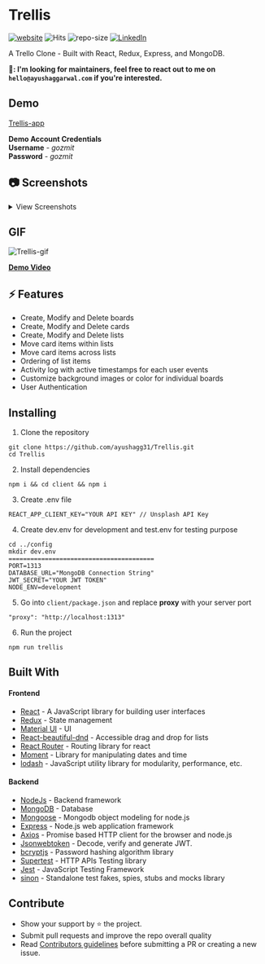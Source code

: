 # Trellis
[![website](https://img.shields.io/badge/website-up-%2338B2AC)](https://trellis-app.herokuapp.com/)
![Hits](https://hitcounter.pythonanywhere.com/count/tag.svg?url=https%3A%2F%2Fgithub.com%2Fayushagg31%2FTrellis)
![repo-size](https://img.shields.io/github/repo-size/ayushagg31/Trellis)
[![LinkedIn](https://img.shields.io/badge/linkedin-connect-blue)](https://www.linkedin.com/in/ayush-aggarwal-b13a92120/)


A Trello Clone - Built with React, Redux, Express, and MongoDB. 

**📢: I'm looking for maintainers, feel free to react out to me on `hello@ayushaggarwal.com` if you're interested.**

## Demo
[Trellis-app](https://trellis-app.herokuapp.com/)  

**Demo Account Credentials** <br/>
**Username** - *gozmit* <br/>
**Password** - *gozmit*

## 📷 Screenshots
<details>
<summary>View Screenshots</summary>
 
**Login**
![Login](../master/images/Trellis-Login.png)
**Register**
![Register](../master/images/Trellis-Register.png)
**Home**
![Home](../master/images/Trellis-board1.png)
**Create Board**
![Create Board](../master/images/Trellis-board2.png)
**Trellis**
![Trellis Board](../master/images/Trellis.png)
 
</details>

 ## GIF
![Trellis-gif](../master/images/Trellis.gif)

[**Demo Video**](https://drive.google.com/file/d/1eP41BKh8LLL7ScSnhGlSd3FJRKXazva3/view)


## ⚡ Features
- Create, Modify and Delete boards
- Create, Modify and Delete cards
- Create, Modify and Delete lists
- Move card items within lists
- Move card items across lists
- Ordering of list items
- Activity log with active timestamps for each user events
- Customize background images or color for individual boards
- User Authentication

## Installing
1. Clone the repository
```
git clone https://github.com/ayushagg31/Trellis.git
cd Trellis
```
2. Install dependencies
```
npm i && cd client && npm i
```
3. Create .env file 
```
REACT_APP_CLIENT_KEY="YOUR API KEY" // Unsplash API Key
```
4. Create dev.env for development and test.env for testing purpose  
```
cd ../config
mkdir dev.env 
========================================
PORT=1313
DATABASE_URL="MongoDB Connection String"
JWT_SECRET="YOUR JWT TOKEN"
NODE_ENV=development
```
5. Go into ```client/package.json``` and replace **proxy** with your server port 
```
"proxy": "http://localhost:1313"
```
6. Run the project
```
npm run trellis
```


## Built With
#### Frontend 
- [React](https://reactjs.org/) -  A JavaScript library for building user interfaces
- [Redux](https://redux.js.org/) - State management
- [Material UI](https://material-ui.com/) - UI
- [React-beautiful-dnd](https://github.com/atlassian/react-beautiful-dnd) - Accessible drag and drop for lists
- [React Router](https://reactrouter.com/) - Routing library for react
- [Moment](https://momentjs.com/) - Library for manipulating dates and time 
- [lodash](https://lodash.com/) - JavaScript utility library for modularity, performance, etc.
#### Backend 
- [NodeJs](https://nodejs.org/en/) - Backend framework
- [MongoDB](https://www.mongodb.com/) - Database
- [Mongoose](https://mongoosejs.com/) - Mongodb object modeling for node.js
- [Express](https://expressjs.com/) -  Node.js web application framework
- [Axios](https://github.com/axios/axios) - Promise based HTTP client for the browser and node.js
- [Jsonwebtoken](https://jwt.io/) - Decode, verify and generate JWT.
- [bcryptjs](https://www.npmjs.com/package/bcryptjs) - Password hashing algorithm library
- [Supertest](https://www.npmjs.com/package/supertest) - HTTP APIs Testing library
- [Jest](https://jestjs.io/) - JavaScript Testing Framework
- [sinon](https://sinonjs.org/) - Standalone test fakes, spies, stubs and mocks library

## Contribute
- Show your support by ⭐ the project.
- Submit pull requests and improve the repo overall quality
- Read [Contributors guidelines](https://github.com/ayushagg31/Trellis/blob/master/CONTRIBUTING.md) before submitting a PR or creating a new issue.

